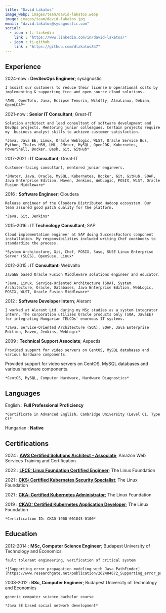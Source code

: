```yaml
---
title: "David Lakatos"
image_webp: images/team/david-lakatos.webp
image: images/team/david-lakatos.jpg
email: "david.lakatos@sysagnostic.com"
social:
  - icon : ti-linkedin
    link : "https://www.linkedin.com/in/david-lakatos/"
  - icon : ti-github
    link : "https://github.com/dlakatos847"
---
```


Experience
----------
2024-now
:   **DevSecOps Engineer**; sysagnostic

    I assist our customers to reduce their license & operational costs by implementing & supporting free and open source cloud solutions.

    *AWS, OpenTofu, Java, Eclipse Temurin, Wildfly, AlmaLinux, Debian, OpenLDAP*

2021-now
:   **Senior IT Consultant**; Great-IT

    Solution architect and lead consultant of software development and DevOps projects. Mentoring junior colleagues. Certain projects require my  business analyst skills to achieve customer satisfaction.

    *Java, Java EE, Linux, Oracle Weblogic, WLST, Oracle Service Bus, Python, Thales HSM, UML, JMeter, MySQL, OpenJDK, Kubernetes, PowerShell, Docker, Bash, Git, GitHub*

2017-2021
:   **IT Consultant**; Great-IT

    Customer-facing consultant, mentored junior engineers.

    *JMeter, Java, Oracle, MySQL, Kubernetes, Docker, Git, GitHub, SOAP, Java Enterprise Edition, Maven, Jenkins, WebLogic, POSIX, WLST, Oracle Fusion Middleware*

2016
:   **Software Engineer**; Cloudera

    Release engineer of the Cloudera Distributed Hadoop ecosystem. Our team assured good patch quality for the platform.

    *Java, Git, Jenkins*

2015-2016
:   **IT Technology Consultant**; SAP

    Cloud implementation engineer at SAP doing SuccessFactors component installation. My responsibilities included writing Chef cookbooks to standardize the process.

    *System Architecture, Git, Chef, POSIX, Suse, SUSE Linux Enterprise Server (SLES), OpenSuse, Linux*

2012-2015
:   **IT Consultant**; Webvalto

    JavaEE based Oracle Fusion Middleware solutions engineer and educator.

    *Java, Linux, Service-Oriented Architecture (SOA), System Architecture, Oracle, Databases, Java Enterprise Edition, WebLogic, POSIX, WLST, Oracle Fusion Middleware*

2012
:   **Software Developer Intern**; Alerant

    I worked at Alerant Ltd. during my MSc studies as a system integrator intern. The corporation utilizes Oracle products only (SOA, JavaEE) for integrating Hungarian TELCOs' enormous IT systems.

    *Java, Service-Oriented Architecture (SOA), SOAP, Java Enterprise Edition, Maven, Jenkins, WebLogic*

2009
:   **Technical Support Associate**; Aspectis

    Provided support for video servers on CentOS, MySQL databases and various hardware components.
Provided support for video servers on CentOS, MySQL databases and various hardware components.

    *CentOS, MySQL, Computer Hardware, Hardware Diagnostics*


Languages
----------
English
:   **Full Professional Proficiency**

    *Certificate in Advanced English, Cambridge University (Level C1, Type C)*

Hungarian
:   **Native**


Certifications
----------
2024
:   **[AWS Certified Solutions Architect – Associate](https://www.credly.com/badges/9220be86-abe5-49d6-918a-53586bbd7f2d)**; Amazon Web Services Training and Certification

2022
:   **[LFCE: Linux Foundation Certified Engineer](https://www.credly.com/badges/d3f9b19a-085a-40e7-b67a-eef75438395c)**; The Linux Foundation

2021
:   **[CKS: Certified Kubernetes Security Specialist](https://www.credly.com/badges/a1627ea7-55ed-47c4-ac1e-9b0c8990b565)**; The Linux Foundation

2021
:   **[CKA: Certified Kubernetes Administrator](https://www.credly.com/badges/8b8c6ca6-17e2-456b-9e76-8ed23fa33135)**; The Linux Foundation

2019
:   **[CKAD: Certified Kubernetes Application Developer](https://training.linuxfoundation.org/certification/verify/)**; The Linux Foundation

    *Certification ID: CKAD-1900-001845-0100*


Education
----------
2012-2014
:   **MSc, Computer Science Engineer**; Budapest University of Technology and Economics

    fault tolerant engineering, verification of critical system

    *[Supporting error propagation modeling with Java PathFinder](https://www.researchgate.net/publication/262484672_Supporting_error_propagation_modeling_with_Java_PathFinder)*

2008-2012
:   **BSc, Computer Engineer**; Budapest University of Technology and Economics

    generic computer science bachelor course

    *Java EE based social network development*
